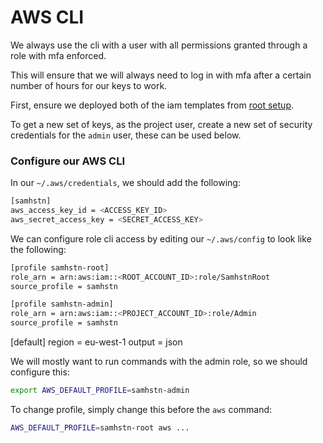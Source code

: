 # AWS CLI

We always use the cli with a user with all permissions granted through a role with mfa enforced.

This will ensure that we will always need to log in with mfa after a certain number of hours for our keys to work.

First, ensure we deployed both of the iam templates from [root setup](../samhstn/README.md).

To get a new set of keys, as the project user, create a new set of security credentials for the `admin` user, these can be used below.

### Configure our AWS CLI

In our `~/.aws/credentials`, we should add the following:

```bash
[samhstn]
aws_access_key_id = <ACCESS_KEY_ID>
aws_secret_access_key = <SECRET_ACCESS_KEY>
```

We can configure role cli access by editing our `~/.aws/config` to look like the following:

```bash
[profile samhstn-root]
role_arn = arn:aws:iam::<ROOT_ACCOUNT_ID>:role/SamhstnRoot
source_profile = samhstn

[profile samhstn-admin]
role_arn = arn:aws:iam::<PROJECT_ACCOUNT_ID>:role/Admin
source_profile = samhstn
```

[default]
region = eu-west-1
output = json

We will mostly want to run commands with the admin role, so we should configure this:

```bash
export AWS_DEFAULT_PROFILE=samhstn-admin
```

To change profile, simply change this before the `aws` command:

```bash
AWS_DEFAULT_PROFILE=samhstn-root aws ...
```
